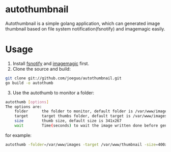 autothumbnail
=============

Autothumbnail is a simple golang application, which can generated image thumbnail based on file system notification(fsnotify) and imagemagic easily.

Usage
=============
1. Install [fsnotify](https://github.com/howeyc/fsnotify) and [imagemagic](http://www.imagemagick.org/) first.
2. Clone the source and build:
```sh
git clone git://github.com/joeguo/autothumbnail.git
go build -o autothumb
```
3. Use the autothumb to monitor a folder:
```sh
autothumb [options]
The options are:
    folder      the folder to monitor, default folder is /var/www/images
    target      target thumbs folder, default target is /var/www/images/thumbnail
    size        thumb size, default size is 341x267
    wait        Time(seconds) to wait the image written done before generating thumb image, default 10 seconds
```
for example:
```sh
autothumb -folder=/var/www/images -target /var/www/thumbnail -size=400x300 -wait=5
```





